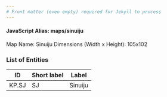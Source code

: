 ```yaml
---
# Front matter (even empty) required for Jekyll to process
---
```


#### JavaScript Alias: maps/sinuiju

Map Name: Sinuiju
Dimensions (Width x Height): 105x102





### List of Entities

ID | Short label | Label
---|---|---|
KP.SJ|SJ|Sinuiju

